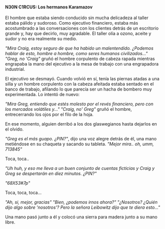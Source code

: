 #### N30N C1RCUS: Los hermanos Karamazov

 El hombre que estaba siendo conducido sin mucha delicadeza al taller estaba pálido y sudoroso.  Como ejecutivo financiero, estaba más acostumbrado a las conversaciones con los clientes detrás de un escritorio grande y, hay que decirlo, muy agradable.  El taller olía a ozono, aceite y sudor y no era realmente su medio.

 *"Mira Craig, estoy seguro de que ha habido un malentendido. ¿Podemos hablar de esto, hombre a hombre, como seres humanos civilizados..."*
 *"Greg, no 'Craig"* gruñó el hombre corpulento de cabeza rapada mientras engrapaba la mano del ejecutivo a la mesa de trabajo con una engrapadora industrial.

 El ejecutivo se desmayó.  Cuando volvió en sí, tenía las piernas atadas a una silla y un hombre corpulento con la cabeza afeitada estaba sentado en el banco de trabajo, afilando lo que parecía ser un hacha de bombero muy experimentada.  Lo intentó de nuevo:

 *"Mira Greg, entiendo que estés molesto por el revés financiero, pero con los mercados volátiles y..."*
 *"Craig, no' Greg"* gruñó el hombre, entrecerrando los ojos por el filo de la hoja.

 En ese momento, alguien derribó a los dos glaswegianos hasta dejarlos en el olvido.

 *"Greg es el más guapo. ¿PIN?"*, dijo una voz alegre detrás de él, una mano metiéndose en su chaqueta y sacando su tableta.
 *"Mejor mira.. oh, umm, 713845"*

 Toca, toca..

 *"Uh huh, y eso me lleva a un buen conjunto de cuentas ficticias y Craig y Greg se despertarán en diez minutos. ¿PIN?"*

 *"68X53#7p"*

 Toca, toca, toca...

 *"Ah, si, mejor, gracias"*
 *"Bien, ¿podemos irnos ahora?"*
 *"¿Nosotros? ¿Quién dijo algo sobre 'nosotros'? Pero la señora Leibowitz dijo que te diera esto..."*

 Una mano pasó junto a él y colocó una sierra para madera junto a su mano libre.
